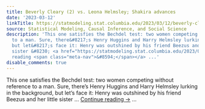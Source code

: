 ```yaml
---
title: Beverly Cleary (2) vs. Leona Helmsley; Shakira advances
date: '2023-03-12'
linkTitle: https://statmodeling.stat.columbia.edu/2023/03/12/beverly-cleary-2-vs-leona-helmsley-shakira-advances/
source: Statistical Modeling, Causal Inference, and Social Science
description: 'This one satisfies the Bechdel test: two women competing without reference
  to a man. Sure, there&#8217;s Henry Huggins and Harry Helmsley lurking in the background,
  but let&#8217;s face it: Henry was outshined by his friend Beezus and her little
  sister &#8230; <a href="https://statmodeling.stat.columbia.edu/2023/03/12/beverly-cleary-2-vs-leona-helmsley-shakira-advances/">Continue
  reading <span class="meta-nav">&#8594;</span></a> ...'
disable_comments: true
---
```

This one satisfies the Bechdel test: two women competing without reference to a man. Sure, there&#8217;s Henry Huggins and Harry Helmsley lurking in the background, but let&#8217;s face it: Henry was outshined by his friend Beezus and her little sister &#8230; <a href="https://statmodeling.stat.columbia.edu/2023/03/12/beverly-cleary-2-vs-leona-helmsley-shakira-advances/">Continue reading <span class="meta-nav">&#8594;</span></a> ...